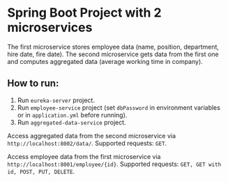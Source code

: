 # Spring Boot Project with 2 microservices

The first microservice stores employee data (name, position, department, hire date, fire date). The second microservice gets data from the first one and computes aggregated data (average working time in company).

## How to run:

1. Run ```eureka-server``` project.
2. Run ```employee-service``` project (set ```dbPassword``` in environment variables or in ```application.yml``` before running).
3. Run ```aggregated-data-service``` project.

Access aggregated data from the second microservice via ```http://localhost:8002/data/```.
  Supported requests: ```GET```.

Access employee data from the first microservice via ```http://localhost:8001/employee/{id}```.
  Supported requests: ```GET, GET with id, POST, PUT, DELETE```.
